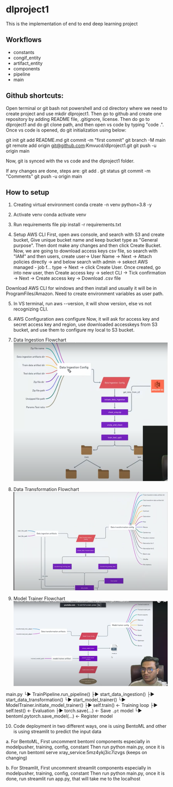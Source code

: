 # dlproject1
This is the implementation of end to end deep learning project

## Workflows

- constants
- congif_entity
- artifact_entity
- components
- pipeline
- main


## Github shortcuts:

Open terminal or git bash not powershell and cd directory where we need to create project and use mkdir dlproject1. Then go to github and create one repository by adding README file, .gitignore, license. Then do go to dlproject1 and do git clone path, and then open vs code by typing "code .". Once vs code is opened, do git initialization using below:

git init
git add README.md
git commit -m "first commit"
git branch -M main
git remote add origin git@github.com:Kmvucd/dlproject1.git
git push -u origin main

Now, git is synced with the vs code and the dlproject1 folder.

If any changes are done, steps are:
git add .
git status
git commit -m "Comments"
git push -u origin main

## How to setup 

1. Creating virtual environment
conda create -n venv python=3.8 -y

2. Activate venv
conda activate venv

3. Run requirements file
pip install -r requirements.txt

4. Setup AWS CLI
First, open aws console, and search with S3 and create bucket, Give unique bucket name and keep bucket type as "General purpose". Then dont make any changes and then click Create Bucket. Now, we are going to download access keys csv file, so search with "IAM" and then users, create user-> User Name -> Next -> Attach policies directly -> and below search with admin -> sekect AWS managed - job f... type -> Next -> click Create User. Once created, go into new user, then Create access key -> select CLI -> Tick confirmation -> Next -> Create access key -> Download .csv file

Download AWS CLI for windows and then install and usually it will be in ProgramFiles/Amazon. Need to create environment variables as user path.

5. In VS terminal, run aws --version, it will show version, else vs not recognizing CLI.

6. AWS Configuration
aws configure
Now, it will ask for access key and secret access key and region, use downloaded accesskeys from S3 bucket, and use them to configure my local to S3 bucket.

7. Data Ingestion Flowchart
![alt text]({631906F3-B1BC-4845-9997-0E414DB08A9C}.png)

8. Data Transformation Flowchart
![alt text]({720710E5-F65B-4270-9099-6F17FCD33F4A}.png)

9. Model Trainer Flowchart
![alt text]({69919ED2-4A0A-4DE0-8A72-9891A4026528}.png)

main.py 
  └▶ TrainPipeline.run_pipeline()
        ├▶ start_data_ingestion()
        ├▶ start_data_transformation()
        └▶ start_model_trainer()
               └▶ ModelTrainer.initiate_model_trainer()
                      ├▶ self.train()    ← Training loop
                      ├▶ self.test()     ← Evaluation
                      ├▶ torch.save(...) ← Save `.pt` model
                      └▶ bentoml.pytorch.save_model(...) ← Register model


10. Code deployment in two different ways, one is using BentoML and other is using streamlit to predict
the input data 

a. For BentoML, First uncomment bentoml components especially in modelpusher, training, config, constant
Then run python main.py, once it is done, run
bentoml serve xray_service:5mz4ykj3ic7izvgs (keeps on changing)

b. For Streamlit, First uncomment streamlit components especially in modelpusher, training, config, constant
Then run python main.py, once it is done, run
streamlit run app.py, that will take me to the localhost
